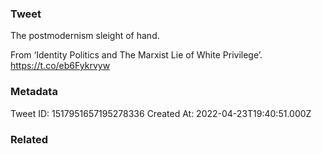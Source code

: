 ### Tweet
The postmodernism sleight of hand.

From ‘Identity Politics and The Marxist Lie of White Privilege’. https://t.co/eb6Fykrvyw

### Metadata
Tweet ID: 1517951657195278336
Created At: 2022-04-23T19:40:51.000Z

### Related

